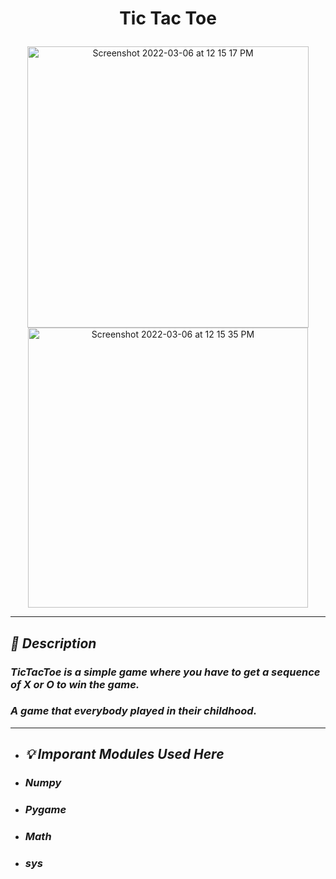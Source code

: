 # <p align="center">Tic Tac Toe</p>

<p align="center"><img width="450" alt="Screenshot 2022-03-06 at 12 15 17 PM" src="https://user-images.githubusercontent.com/72695669/156912817-19d09d03-21dc-41f3-845a-19e721ed4147.png">  <img width="448" alt="Screenshot 2022-03-06 at 12 15 35 PM" src="https://user-images.githubusercontent.com/72695669/156913114-d6defbaa-528a-450c-9442-93de9f0c972b.png"></p>

---

## ***_🎯 Description_***
### _TicTacToe is a simple game where you have to get a sequence of **X** or **O** to win the game._
### _A game that everybody played in their childhood._

---

- ## ***_💡 Imporant Modules Used Here_***
- ### ***_Numpy_***
- ### ***_Pygame_***
- ### ***_Math_***
- ### ***_sys_***
